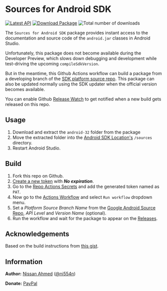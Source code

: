 # Sources for Android SDK

[![Latest API](https://img.shields.io/badge/API-32-blue)](https://developer.android.com/studio/releases/platforms)
[![Download Package](https://img.shields.io/badge/Download-zip-red)](/../../releases/download/v32_1649899360/sources-32.zip)
![Total number of downloads](https://img.shields.io/github/downloads/imknown/sources-for-android-sdk/total?color=eeeeee&label=)

The `Sources for Android SDK` package provides instant access to the documentation and source code of the `android.jar` classes in Android Studio.

Unfortunately, this package does not become available during the Developer Preview, which slows down debugging and development while test-driving the upcoming `compileSdkVersion`.

But in the meantime, this Github Actions workflow can build a package from a developing branch of the [SDK platform source repo](https://android.googlesource.com/platform/frameworks/base). This package can also be updated normally using the SDK updater when the official version becomes available.

You can enable Github [Release Watch](.images/watch-release.png) to get notified when a new build gets released on this repo.

## Usage

1. Download and extract the `android-32` folder from the package
2. Move the extracted folder into the [Android SDK Location's](.images/sdk-location.jpg) `/sources` directory.
3. Restart Android Studio.

## Build

1. Fork this repo on Github.
2. [Create a new token](https://github.com/settings/tokens/new?scopes=repo&description=Sources%20for%20Android%20SDK) with **_No expiration_**.
3. Go to the [Repo Actions Secrets](/../../settings/secrets/actions/new) and add the generated token named as `PAT`.
4. Now go to the [Actions Workflow](/../../actions/workflows/build-package.yml) and select `Run workflow` dropdown menu.
5. Set a *Platform Source Branch Name* from the [Google Android Source Repo](https://android.googlesource.com/platform/frameworks/base), *API Level* and *Version Name* (optional).
6. Run the workflow and wait for the package to appear on the [Releases](/../../releases).

## Acknowledgements

Based on the build instructions from [this gist](https://gist.github.com/cketti/210bb18b6e6112135b7b6468754901bf).

## Information

**Author:** [Nissan Ahmed](https://ni554n.github.io) ([@ni554n](https://twitter.com/ni554n))

**Donate:** [PayPal](https://paypal.me/ni554n)
